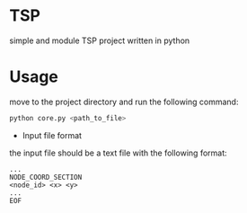 # TSP
simple and module TSP project written in python

# Usage

move to the project directory and run the following command:

```bash
python core.py <path_to_file>
```

* Input file format

the input file should be a text file with the following format:

```text
...
NODE_COORD_SECTION
<node_id> <x> <y>
...
EOF
```
